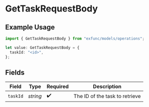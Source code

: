 # GetTaskRequestBody

## Example Usage

```typescript
import { GetTaskRequestBody } from "exfunc/models/operations";

let value: GetTaskRequestBody = {
  taskId: "<id>",
};
```

## Fields

| Field                          | Type                           | Required                       | Description                    |
| ------------------------------ | ------------------------------ | ------------------------------ | ------------------------------ |
| `taskId`                       | *string*                       | :heavy_check_mark:             | The ID of the task to retrieve |